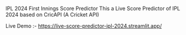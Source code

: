 IPL 2024 First Innings Score Predictor
This a Live Score Predictor of IPL 2024 based on CricAPI (A Cricket API)

Live Demo :-
https://live-score-predictor-ipl-2024.streamlit.app/
